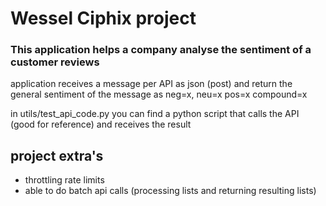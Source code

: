 # Wessel Ciphix project

### This application helps a company analyse the sentiment of a customer reviews

application receives a message per API as json (post) and return the general sentiment of the message as neg=x, neu=x pos=x compound=x

in utils/test_api_code.py you can find a python script that calls the API (good for reference) and receives the result

## project extra's
- throttling rate limits
- able to do batch api calls (processing lists and returning resulting lists)